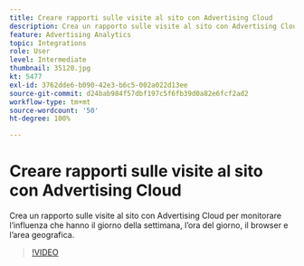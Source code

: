 ```yaml
---
title: Creare rapporti sulle visite al sito con Advertising Cloud
description: Crea un rapporto sulle visite al sito con Advertising Cloud per monitorare l’influenza che hanno il giorno della settimana, l’ora del giorno, il browser e l’area geografica.
feature: Advertising Analytics
topic: Integrations
role: User
level: Intermediate
thumbnail: 35120.jpg
kt: 5477
exl-id: 3762dde6-b090-42e3-b6c5-002a022d13ee
source-git-commit: d24bab984f57dbf197c5f6fb39d0a82e6fcf2ad2
workflow-type: tm+mt
source-wordcount: '50'
ht-degree: 100%

---
```


# Creare rapporti sulle visite al sito con Advertising Cloud

Crea un rapporto sulle visite al sito con Advertising Cloud per monitorare l’influenza che hanno il giorno della settimana, l’ora del giorno, il browser e l’area geografica.

>[!VIDEO](https://video.tv.adobe.com/v/35120/?quality=12&learn=on)
